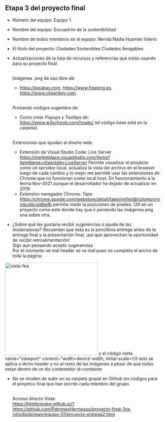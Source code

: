 ## Etapa 3 del proyecto final

- Número del equipo: Equipo 1.
- Nombre del equipo: Escuadrón de la sostenibilidad
- Nombre de todos miembros en el equipo: Nerida Nadia Huamán Valero
- El título del proyecto: Ciudades Sostenibles Ciudades Amigables
- Actualizaciones de la lista de recursos y referencias que están usando para su proyecto final:

   <br>Imágenes .png de uso libre de:</br>
   - https://pixabay.com, https://www.freepng.es, https://www.clipartkey.com.

   <br>Probando códigos sugeridos de:</br>
   - Como crear Popups y Tooltips de: https://www.w3schools.com/howto/ (el código base está en la carpeta).

  <br>Extensiones que ayudan al diseño web:<br>
   - Extensión  de Visual Studio Code:  Live Server https://marketplace.visualstudio.com/items?itemName=ritwickdey.LiveServer Permite visualizar el proyecto como un servidor 	local, actualiza la vista del archivo en el browser luego de cada cambio y lo mejor me permite usar las extensiones de Chrome que no funcionan como local host. En funcionamiento a la fecha Nov-2021 aunque el desarrollador ha dejado de actualizar en 2019.
   - Extension navegador Chrome: Tape https://chrome.google.com/webstore/detail/tape/jmfleijdbicilompnnombcbkcgidbefb permite medir la posiciones de píxeles. Útil en un proyecto como este donde hay que ir poniendo las imágenes png una sobre otra.

- ¿Sobre qué les gustaría recibir sugerencias o ayuda de las moderadoras? Recuerdan que esta es la penúltima entrega antes de la entrega final y la presentación final, ¡así que aprovechan la oportunidad de recibir retroalimentación!
<br>Sigo aun pensando acepto sugerencias</br>
Por el momento ve mal <str>header</str> se ve mal pues no completa el ancho de toda la página:
<img width="300" alt="vista-fea" src="https://user-images.githubusercontent.com/91480391/142012939-5fdc708d-16a9-4911-a240-9048104a4bf6.PNG">
y el código meta name="viewport" content="width=device-width, initial-scale=1.0 solo se aplica a dicho <str>header</str> y no al resto de las imágenes a pesar de que todas estan dentro de un div contenedor id=container

- No se olviden de subir en su carpeta grupal en Github los códigos para el proyetco final que han escrito cada miembro del grupo.

   <br> Acceso directo Vista:</br>
   https://htmlpreview.github.io/?https://github.com/PatronesHermosos/proyecto-final-3ra-intro/blob/main/equipo-01/proyecto-entrega2.html
  
